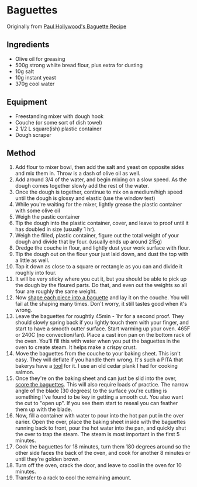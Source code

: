 # Baguettes

Originally from [Paul Hollywood's Baguette Recipe](https://thegreatbritishbakeoff.co.uk/recipes/all/paul-hollywood-baguettes/)

## Ingredients

- Olive oil for greasing
- 500g strong whiite bread flour, plus extra for dusting
- 10g salt
- 10g instant yeast
- 370g cool water

## Equipment

- Freestanding mixer with dough hook
- Couche (or some sort of dish towel)
- 2 1/2 L square(ish) plastic container
- Dough scraper

## Method

1. Add flour to mixer bowl, then add the salt and yeast on opposite sides and mix them in.  Throw is a dash of olive oil as well.
2. Add around 3/4 of the water, and begin mixing on a slow speed.  As the dough comes together slowly add the rest of the water.
3. Once the dough is together, continue to mix on a medium/high speed until the dough is glossy and elastic (use the window test)
4. While you're waiting for the mixer, lightly grease the plastic container with some olive oil
5. Weigh the pastic container
6. Tip the dough into the plastic container, cover, and leave to proof until it has doubled in size (usually 1 hr).
7. Weigh the filled, plastic container, figure out the total weight of your dough and divide that by four. (usually ends up around 215g)
8. Dredge the couche in flour, and lightly dust your work surface with flour.
9. Tip the dough out on the flour your just laid down, and dust the top with a little as well.
10. Tap it down as close to a square or rectangle as you can and divide it roughly into four.
11. It will be very sticky where you cut it, but you should be able to pick up the dough by the floured parts.  Do that, and even out the weights so all four are roughly the same weight.
12. Now [shape each piece into a baguette](https://www.youtube.com/watch?v=IRDL3lPQSkc) and lay it on the couche.  You will fail at the shaping many times.  Don't worry, it still tastes good when it's wrong.
13. Leave the baguettes for roughtly 45min - 1hr for a second proof.  They should slowly spring back if you lightly touch them with your finger, and start to have a smooth outter surface.  Start warming up your oven.  465F or 240C (no convection/fan).  Place a cast iron pan on the bottom rack of the oven. You'll fill this with water when you put the baguettes in the oven to create steam.  It helps make a crispy crust.
14. Move the baguettes from the couche to your baking sheet.  This isn't easy.  They will deflate if you handle them wrong.  It's such a PITA that bakerys have a [tool](https://breadtopia.com/store/baguette-flipping-board/) for it.  I use an old cedar plank I had for cooking salmon.
15. Once they're on the baking sheet and can just be slid into the over, [score the baguettes](https://www.youtube.com/watch?v=3QdzHuhJ-ls). This will also require loads of practice.  The narrow angle of the blade (30 degrees) to the surface you're cutting is something I've found to be key in getting a smooth cut.  You also want the cut to "open up".  If you see them start to reseal you can feather them up with the blade.
16. Now, fill a container with water to pour into the hot pan put in the over earier.  Open the over, place the baking sheet inside with the baguettes running back to front, pour the hot water into the pan, and quickly shut the over to trap the steam.  The steam is most important in the first 5 minutes.
17. Cook the baguettes for 18 minutes, turn them 180 degrees around so the other side faces the back of the oven, and cook for another 8 minutes or until they're golden brown.
18. Turn off the oven, crack the door, and leave to cool in the oven for 10 minutes.
19. Transfer to a rack to cool the remaining amount.
